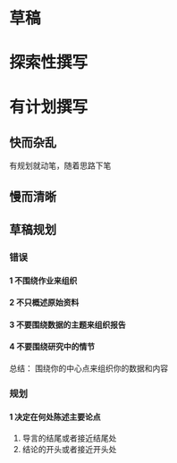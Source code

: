 # 草稿

# 探索性撰写

# 有计划撰写

## 快而杂乱

有规划就动笔，随着思路下笔

## 慢而清晰

## 草稿规划

### 错误

#### 1 不围绕作业来组织

#### 2 不只概述原始资料

#### 3 不要围绕数据的主题来组织报告

#### 4 不要围绕研究中的情节

总结： 围绕你的中心点来组织你的数据和内容​

### 规划

#### 1 决定在何处陈述主要论点

1. 导言的结尾或者接近结尾处
2. 结论的开头或者接近开头处

